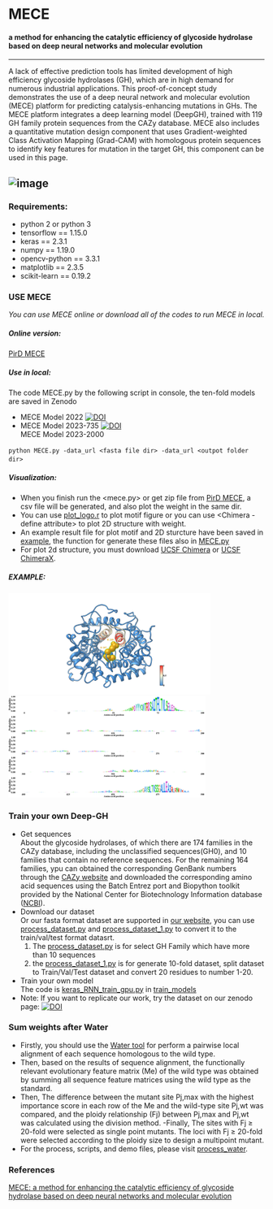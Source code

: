 # MECE
#### a method for enhancing the catalytic efficiency of glycoside hydrolase based on deep neural networks and molecular evolution

---
A lack of effective prediction tools has limited development of high efficiency glycoside hydrolases (GH), which are in high demand for numerous industrial applications. This proof-of-concept study demonstrates the use of a deep neural network and molecular evolution (MECE) platform for predicting catalysis-enhancing mutations in GHs. The MECE platform integrates a deep learning model (DeepGH), trained with 119 GH family protein sequences from the CAZy database. MECE also includes a quantitative mutation design component that uses Gradient-weighted Class Activation Mapping (Grad-CAM) with homologous protein sequences to identify key features for mutation in the target GH, this component can be used in this page.

![image](./plots/a33a78e90d68d865915fb91fa150b2b.jpg)
---


### Requirements:
- python 2 or python 3
- tensorflow == 1.15.0
- keras == 2.3.1
- numpy == 1.19.0
- opencv-python == 3.3.1
- matplotlib == 2.3.5
- scikit-learn == 0.19.2


### USE MECE<br>
*You can use MECE online or download all of the codes to run MECE in local.*
##### Online version:    
[PirD MECE](http://www.elabcaas.cn/pird/mece) 

##### Use in local: <br>
The code MECE.py by the following script in console, the ten-fold models are saved in Zenodo<br>
- MECE Model 2022 [![DOI](https://zenodo.org/badge/DOI/10.5281/zenodo.8146585.svg)](https://doi.org/10.5281/zenodo.8146585) <br>
- MECE Model 2023-735  [![DOI](https://zenodo.org/badge/DOI/10.5281/zenodo.8146708.svg)](https://doi.org/10.5281/zenodo.8146708) <br>
MECE Model 2023-2000 <br>

`python MECE.py -data_url <fasta file dir> -data_url <outpot folder dir> `

##### Visualization: <br>
- When you finish run the <mece.py> or get zip file from [PirD MECE](http://www.elabcaas.cn/pird/mece), a csv file will be generated, and also plot the weight in the same dir.<br>
- You can use [plot_logo.r](./plot_logo.r) to plot motif figure or you can use <Chimera - define attribute> to plot 2D structure with weight.<br>
- An example result file for plot motif and 2D sturcture have been saved in [example](./example), the function for generate these files also in [MECE.py](mece.py)<br>
- For plot 2d structure, you must download [UCSF Chimera](https://www.cgl.ucsf.edu/chimera/) or [UCSF ChimeraX](https://www.cgl.ucsf.edu/chimerax/).<br>

##### EXAMPLE:<br>
<img src="./plots/1AYX.png"  style=" height:200px" /><img src="./plots/1AYX_motif.png"  style=" height:200px" />

### Train your own Deep-GH
- Get sequences<br>
About the glycoside hydrolases, of which there are 174 families in the CAZy database, including the unclassified sequences(GH0), and 10 families that contain no reference sequences. For the remaining 164 families, ypu can obtained the corresponding GenBank numbers through the [CAZy website](http://www.cazy.org/) and downloaded the corresponding amino acid sequences using the Batch Entrez port and Biopython toolkit provided by the National Center for Biotechnology Information database ([NCBI](https://www.ncbi.nlm.nih.gov/)).
- Download our dataset<br> 
Or our fasta format dataset are supported in [our website](http://www.elabcaas.cn/pird/mece), you can use [process_dataset.py]("./data/process_dataset.py") and [process_dataset_1.py]("./data/process_dataset_1.py") to convert it to the train/val/test format datasrt.<br>
    1. The [process_dataset.py]("./data/process_dataset.py") is for select GH Family which have more than 10 sequences
    2. the [process_dataset_1.py]("./data/process_dataset_1.py") is for generate 10-fold dataset, split dataset to Train/Val/Test dataset and convert 20 residues to number 1-20.
- Train your own model<br>
The code is [keras_RNN_train_gpu.py](./train_models/keras_RNN_train_gpu.py) in [train_models](./train_models)<br>
- Note: If you want to replicate our work, try the dataset on our zenodo page:
[![DOI](https://zenodo.org/badge/DOI/10.5281/zenodo.8146609.svg)](https://doi.org/10.5281/zenodo.8146609)


    
### Sum weights after Water<br>
- Firstly, you should use the [Water tool](http://emboss.sourceforge.net/apps/release/6.6/emboss/apps/water.html) for perform a pairwise local alignment of each sequence homologous to the wild type.<br>
- Then, based on the results of sequence alignment, the functionally relevant evolutionary feature matrix (Me) of the wild type was obtained by summing all sequence feature matrices using the wild type as the standard.
- Then, The difference between the mutant site Pj,max with the highest importance score in each row of the Me and the wild-type site Pj,wt was compared, and the ploidy relationship (Fj) between Pj,max and Pj,wt was calculated using the division method. 
-Finally, The sites with Fj ≥ 20-fold were selected as single point mutants. The loci with Fj ≥ 20-fold were selected according to the ploidy size to design a multipoint mutant.
- For the process, scripts, and demo files, please visit [process_water](./process_water).<br>


  
### References
  [MECE: a method for enhancing the catalytic efficiency of glycoside hydrolase based on deep neural networks and molecular evolution]()
  
